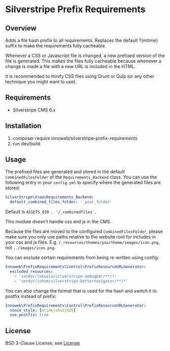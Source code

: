 # Silverstripe Prefix Requirements

## Overview

Adds a file hash prefix to all requirements. Replaces the default ?{mtime} suffix to make the requirements fully 
cacheable.

Whenever a CSS or Javascript file is changed, a new prefixed version of the file is generated. This makes the files 
fully cacheable because whenever a change is made a file with a new URL is included in the HTML.

It is recommended to minify CSS files using Grunt or Gulp (or any other technique you might want to use). 

## Requirements

* Silverstripe CMS 6.x

## Installation

1. composer require innoweb/silverstripe-prefix-requirements
2. run dev/build

## Usage

The prefixed files are generated and stored in the default `CombinedFilesFolder` of the `Requirements_Backend` class. 
You can use the following entry in your `config.yml` to specify where the generated files are stored:

```yaml
SilverStripe\View\Requirements_Backend:
  default_combined_files_folder: '_your_folder'
``` 

Default is `ASSETS_DIR . '/_combinedfiles'`.

This module doesn't handle css and js in the CMS. 

Because the files are moved to the configured `CombinedFilesFolder`, please make sure you only use paths 
relative to the website root for includes in your css and js files. 
E.g. `/_resources/themes/yourtheme/images/icon.png`, not `../images/icon.png`.

You can exclude certain requirements from being re-written using config:

```yaml
Innoweb\PrefixRequirements\Control\PrefixResourceURLGenerator:
  excluded_resources:
    - 'vendor/lekoala/silverstripe-debugbar/**/*'
    - 'vendor/jonom/silverstripe-betternavigator/**/*'
```

You can also change the format that is used for the hash and switch it to postfix instead of prefix:

```yaml
Innoweb\PrefixRequirements\Control\PrefixResourceURLGenerator:
  nonce_style: [mtime|sha1|md5]
  use_postfix: true
```

## License

BSD 3-Clause License, see [License](license.md)
